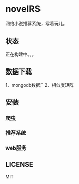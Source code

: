 # novelRS
网络小说推荐系统，写着玩儿。

## 状态
正在构建中。。。

## 数据下载
1、mongodb数据``
2、相似度矩阵

## 安装
### 爬虫

### 推荐系统

### web服务

## LICENSE
MIT
